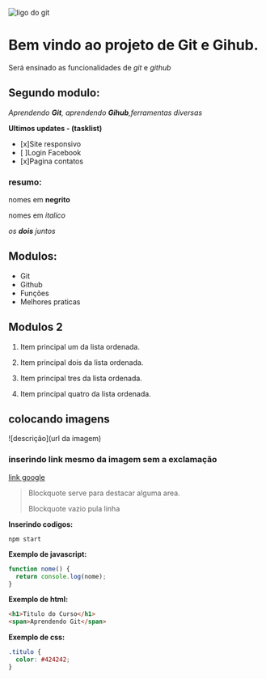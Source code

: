 ![ligo do git](https://sujeitoprogramador.com/wp-content/uploads/2021/04/gitimage.png)

# Bem vindo ao projeto de **Git** e **Gihub**.

Será ensinado as funcionalidades de _git_ e _github_

## Segundo modulo:

_Aprendendo **Git**, aprendendo **Gihub**,ferramentas diversas_

**Ultimos updates - (tasklist)**

- [x]Site responsivo
- [ ]Login Facebook
- [x]Pagina contatos

### resumo:

nomes em **negrito**

nomes em _italico_

_os **dois** juntos_

## Modulos:

- Git
- Github
- Funções
- Melhores praticas

## Modulos 2

1. Item principal um da lista ordenada.

2. Item principal dois da lista ordenada.
3. Item principal tres da lista ordenada.
4. Item principal quatro da lista ordenada.

## colocando imagens

![descrição](url da imagem)

### inserindo link mesmo da imagem sem a exclamação

[link google](https://www.google.com/)

> Blockquote serve para destacar alguma area.
>
> Blockquote vazio pula linha

**Inserindo codigos:**

```
npm start
```

**Exemplo de javascript:**

```js
function nome() {
  return console.log(nome);
}
```

**Exemplo de html:**

```html
<h1>Titulo do Curso</h1>
<span>Aprendendo Git</span>
```

**Exemplo de css:**

```css
.titulo {
  color: #424242;
}
```
